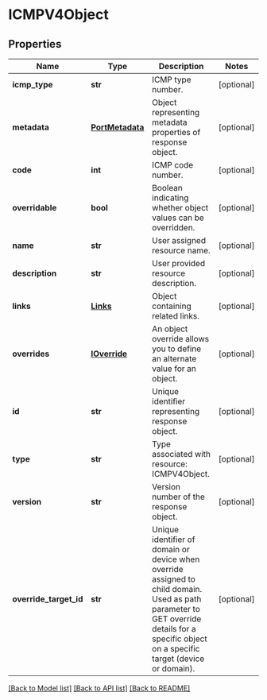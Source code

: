 # ICMPV4Object

## Properties
Name | Type | Description | Notes
------------ | ------------- | ------------- | -------------
**icmp_type** | **str** | ICMP type number. | [optional] 
**metadata** | [**PortMetadata**](PortMetadata.md) | Object representing metadata properties of response object. | [optional] 
**code** | **int** | ICMP code number. | [optional] 
**overridable** | **bool** | Boolean indicating whether object values can be overridden. | [optional] 
**name** | **str** | User assigned resource name. | [optional] 
**description** | **str** | User provided resource description. | [optional] 
**links** | [**Links**](Links.md) | Object containing related links. | [optional] 
**overrides** | [**IOverride**](IOverride.md) | An object override allows you to define an alternate value for an object. | [optional] 
**id** | **str** | Unique identifier representing response object. | [optional] 
**type** | **str** | Type associated with resource: ICMPV4Object. | [optional] 
**version** | **str** | Version number of the response object. | [optional] 
**override_target_id** | **str** | Unique identifier of domain or device when override assigned to child domain. Used as path parameter to GET override details for a specific object on a specific target (device or domain). | [optional] 

[[Back to Model list]](../README.md#documentation-for-models) [[Back to API list]](../README.md#documentation-for-api-endpoints) [[Back to README]](../README.md)


